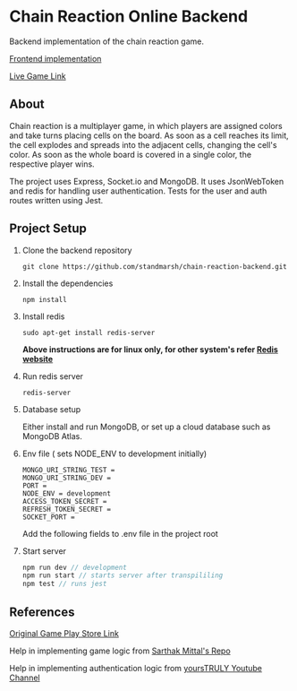 # Chain Reaction Online Backend

Backend implementation of the chain reaction game. 

[Frontend implementation](https://github.com/standmarsh/chain-reaction-frontend)

[Live Game Link](https://chain-reaction-online.netlify.app/)

## About
Chain reaction is a multiplayer game, in which players are assigned colors and take turns placing cells on the board. As soon as a cell reaches its limit, the cell explodes and spreads into the adjacent cells, changing the cell's color. As soon as the whole board is covered in a single color, the respective player wins.

The project uses Express, Socket.io and MongoDB. It uses JsonWebToken and redis for handling user authentication. Tests for the user and auth routes written using Jest.

## Project Setup 
1. Clone the backend repository

   ```
   git clone https://github.com/standmarsh/chain-reaction-backend.git
   ```

2. Install the dependencies

   ```
   npm install
   ```

3. Install redis

   ```
   sudo apt-get install redis-server
   ```

   **Above instructions are for linux only, for other system's refer [Redis website](https://redis.io/)**

4. Run redis server

   ```
   redis-server
   ```

5. Database setup

   Either install and run MongoDB, or set up a cloud database such as MongoDB Atlas.

6. Env file ( sets NODE_ENV to development initially)

   ```
   MONGO_URI_STRING_TEST =
   MONGO_URI_STRING_DEV =
   PORT = 
   NODE_ENV = development
   ACCESS_TOKEN_SECRET =
   REFRESH_TOKEN_SECRET =
   SOCKET_PORT = 
   ```

   Add the following fields to .env file in the project root

7. Start server

   ```javascript
   npm run dev // development
   npm run start // starts server after transpililing
   npm test // runs jest
   ```

## References

[Original Game Play Store Link](https://play.google.com/store/apps/details?id=com.BuddyMattEnt.ChainReaction&hl=en_IN&gl=US)

Help in implementing game logic from [Sarthak Mittal's Repo](https://github.com/Sarthak-Mittal/chain-reaction)

Help in implementing authentication logic from [
yoursTRULY  Youtube Channel](https://www.youtube.com/playlist?list=PLdHg5T0SNpN0ygjV4yGXNct25jY_ue70U)